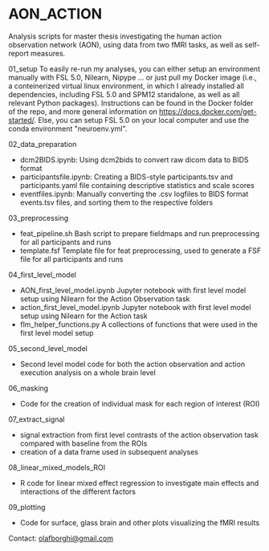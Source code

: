 # AON_ACTION 

Analysis scripts for master thesis investigating the human action observation network (AON), using data from two fMRI tasks, as well as self-report measures.

01_setup
To easily re-run my analyses, you can either setup an environment manually with FSL 5.0, Nilearn, Nipype ... or just pull my Docker image (i.e., a conteinerized virtual linux environment, in which I already installed all dependencies, including FSL 5.0 and SPM12 standalone, as well as all relevant Python packages). Instructions can be found in the Docker folder of the repo, and more general information on https://docs.docker.com/get-started/. Else, you can setup FSL 5.0 on your local computer and use the conda environment "neuroenv.yml". 

02_data_preparation
- dcm2BIDS.ipynb: Using dcm2bids to convert raw dicom data to BIDS format
- participantsfile.ipynb: Creating a BIDS-style participants.tsv and participants.yaml file containing descriptive statistics and scale scores
- eventfiles.ipynb: Manually converting the .csv logfiles to BIDS format events.tsv files, and sorting them to the respective folders 

03_preprocessing 
- feat_pipeline.sh Bash script to prepare fieldmaps and run preprocessing for all participants and runs
- template.fsf Template file for feat preprocessing, used to generate a FSF file for all participants and runs

04_first_level_model
- AON_first_level_model.ipynb Jupyter notebook with first level model setup using Nilearn for the Action Observation task 
- action_first_level_model.ipynb Jupyter notebook with first level model setup using Nilearn for the Action task 
- flm_helper_functions.py A collections of functions that were used in the first level model setup

05_second_level_model
- Second level model code for both the action observation and action execution analysis on a whole brain level

06_masking
- Code for the creation of individual mask for each region of interest (ROI)

07_extract_signal
- signal extraction from first level contrasts of the action observation task compared with baseline from the ROIs 
- creation of a data frame used in subsequent analyses

08_linear_mixed_models_ROI
- R code for linear mixed effect regression to investigate main effects and interactions of the different factors

09_plotting
- Code for surface, glass brain and other plots visualizing the fMRI results

Contact: olafborghi@gmail.com



